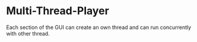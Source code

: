 # Multi-Thread-Player
Each section of the GUI can create an own thread and can run concurrently with other thread. 
